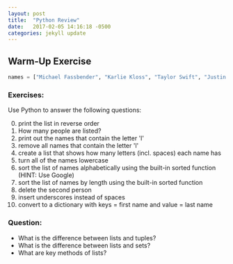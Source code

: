 ```yaml
---
layout: post
title:  "Python Review"
date:   2017-02-05 14:16:18 -0500
categories: jekyll update
---
```


## Warm-Up Exercise

```py
names = ["Michael Fassbender", "Karlie Kloss", "Taylor Swift", "Justin Bieber"]
```

### Exercises:

Use Python to answer the following questions:

0. print the list in reverse order
1. How many people are listed?
2. print out the names that contain the letter 'l'
3. remove all names that contain the letter 'l'
4. create a list that shows how many letters (incl. spaces) each name has
5. turn all of the names lowercase
6. sort the list of names alphabetically using the built-in sorted function (HINT: Use Google)
7. sort the list of names by length using the built-in sorted function
8. delete the second person
9. insert underscores instead of spaces
10. convert to a dictionary with keys = first name and value = last name


### Question:
- What is the difference between lists and tuples?
- What is the difference between lists and sets?
- What are key methods of lists?